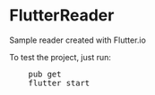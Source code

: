 # FlutterReader
Sample reader created with Flutter.io

To test the project, just run:

<pre>
    pub get
    flutter start
</pre>
